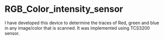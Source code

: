 # RGB_Color_intensity_sensor
I have developed this device to determine the traces of Red, green and blue in any image/color that is scanned. It was implemented using TCS3200 sensor.
